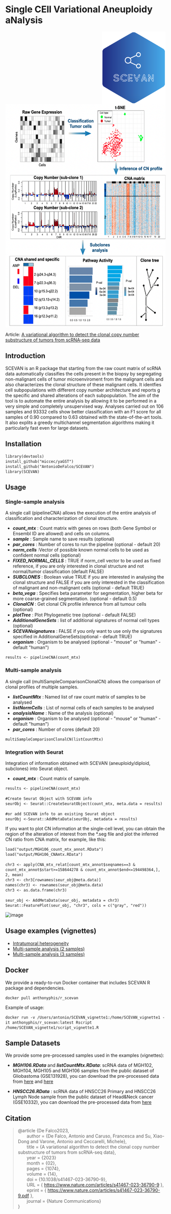 # Single   CEll   Variational   Aneuploidy aNalysis 
<div>
<img src="LogoSCEVAN.png" align="right" width="200">
<img src="SCEVAN_workflow.png" align="center" width="590" height="700">
</div>

Article: [A variational algorithm to detect the clonal copy number substructure of tumors from scRNA-seq data
](https://www.nature.com/articles/s41467-023-36790-9)


## Introduction

SCEVAN is an R package that starting from the raw count matrix of scRNA data automatically classifies the cells present in the biopsy by segregating non-malignant cells of tumor microenviroment from the malignant cells and also characterizes the clonal structure of these malignant cells. It identfies cell subpopulations with different copy number architecture and reports g the specific and shared alterations of each subpopulation. The aim of the tool is to automate the entire analysis by allowing it to be performed in a very simple and completely unsupervised way. Analyses carried out on 106 samples and 93332 cells show better classification with an F1 score for all samples of 0.90 compared to 0.63 obtained with the state-of-the-art tools. It also explits a greedy multichannel segmentation algorithms making it particularly fast even for large datasets. 

## Installation

```
library(devtools)
install_github("miccec/yaGST")
install_github("AntonioDeFalco/SCEVAN")
library(SCEVAN)
```

## Usage

### Single-sample analysis
A single call (pipelineCNA) allows the execution of the entire analysis of classification and characterization of clonal structure.

- ***count_mtx*** : Count matrix with genes on rows (both Gene Symbol or Ensembl ID are allowed) and cells on columns.
- ***sample*** : Sample name to save results (optional)
- ***par_cores*** : Number of cores to run the pipeline  (optional - default 20)
- ***norm_cells*** :Vector of possible known normal cells to be used as confident normal cells (optional)
- ***FIXED_NORMAL_CELLS*** : TRUE if norm_cell vector to be used as fixed reference, if you are only interested in clonal structure and not normal/tumor classification (default FALSE)
- ***SUBCLONES*** : Boolean value TRUE if you are interested in analysing the clonal structure and FALSE if you are only interested in the classification of malignant and non-malignant cells (optional - default TRUE)
- ***beta_vega*** : Specifies beta parameter for segmentation, higher beta for more coarse-grained segmentation. (optional - default 0.5)
- ***ClonalCN*** :  Get clonal CN profile inference from all tumour cells (optional)
- ***plotTree*** : Plot Phylogenetic tree (optional - default FALSE) 
- ***AdditionalGeneSets*** : list of additional signatures of normal cell types (optional)
- ***SCEVANsignatures*** : FALSE if you only want to use only the signatures specified in AdditionalGeneSets(optional - default TRUE) 
- ***organism*** : Organism to be analysed (optional - "mouse" or "human" - default "human")

```
results <- pipelineCNA(count_mtx)
```

### Multi-sample analysis
A single call (multiSampleComparisonClonalCN) allows the comparison of clonal profiles of multiple samples.

- ***listCountMtx*** : Named list of raw count matrix of samples to be analysed
- ***listNormCells*** : List of normal cells of each samples to be analysed
- ***analysisName*** : Name of the analysis (optional)
- ***organism*** : Organism to be analysed (optional - "mouse" or "human" - default "human")
- ***par_cores*** : Number of cores (default 20)

```
multiSampleComparisonClonalCN(listCountMtx)
```

### Integration with Seurat
Integration of information obtained with SCEVAN (aneuploidy/diploid, subclones) into Seurat object.

- ***count_mtx*** : Count matrix of sample.

```
results <- pipelineCNA(count_mtx)

#Create Seurat Object with SCEVAN info
seurObj <- Seurat::CreateSeuratObject(count_mtx, meta.data = results)

#or add SCEVAN info to an existing Seurat object
seurObj <-Seurat::AddMetaData(seurObj, metadata = results)
```
If you want to plot CN information at the single-cell level, you can obtain the region of the alteration of interest from the *.seg file and plot the inferred CN ratio from CNA matrix, for example, like this:

```
load("output/MGH106_count_mtx_annot.RData")
load("output/MGH106_CNAmtx.RData")

chr3 <- apply(CNA_mtx_relat[count_mtx_annot$seqnames==3 & count_mtx_annot$start>=158644278 & count_mtx_annot$end<=194498364,], 2, mean)
chr3 <- chr3[rownames(seur_obj@meta.data)]
names(chr3) <- rownames(seur_obj@meta.data)
chr3 <- as.data.frame(chr3)

seur_obj <- AddMetaData(seur_obj, metadata = chr3)
Seurat::FeaturePlot(seur_obj, "chr3", cols = c("gray", "red"))
```
![image](https://github.com/AntonioDeFalco/SCEVAN/assets/11536289/d52b0656-c656-4e80-8d32-a6aeeb6888fd)


## Usage examples (vignettes)

- [Intratumoral heterogeneity](http://htmlpreview.github.io/?https://github.com/AntonioDeFalco/SCEVAN/blob/main/vignettes/IntratumoralHeterogeneityInGlioblastoma.html)
- [Multi-sample analysis (2 samples)](http://htmlpreview.github.io/?https://github.com/AntonioDeFalco/SCEVAN/blob/main/vignettes/multiSamplesHeadNeck.html)
- [Multi-sample analysis (3 samples)](http://htmlpreview.github.io/?https://github.com/AntonioDeFalco/SCEVAN/blob/main/vignettes/multiSamples.html)

## Docker
We provide a ready-to-run Docker container that includes SCEVAN R package and dependencies. 

```
docker pull anthonyphis/r_scevan
```

Example of usage:

```
docker run -v /Users/antonio/SCEVAN_vignette1:/home/SCEVAN_vignette1 -it anthonyphis/r_scevan:latest Rscript /home/SCEVAN_vignette1/script_vignette1.R
```

## Sample Datasets

We provide some pre-processed samples used in the examples (vignettes):

- ***MGH106.RData*** and ***listCountMtx.RData***: scRNA data of MGH102, MGH104, MGH105 and MGH106 samples from the public dataset of Gliobastoma (GSE131928), you can download the pre-processed data from [here](https://www.dropbox.com/s/b9udpvhnc2ez9pc/MGH106_data.RData?dl=0) and [here](https://www.dropbox.com/s/esqvnltucdqajg1/listCountMtx.RData?dl=0)  

- ***HNSCC26.RData*** : scRNA data of HNSCC26 Primary and HNSCC26 Lymph Node sample from the public dataset of Head&Neck cancer (GSE10332), you can download the pre-processed data from [here](https://www.dropbox.com/s/6zns12amobs39g8/HNSCC26_data.RData?dl=0)

## Citation

> 
>@article {De Falco2023,\
>&nbsp;&nbsp;&nbsp;&nbsp;&nbsp;&nbsp;	author = {De Falco, Antonio and Caruso, Francesca and Su, Xiao-Dong and Varone, Antonio and Ceccarelli, Michele},\
>&nbsp;&nbsp;&nbsp;&nbsp;&nbsp;&nbsp;	title = {A variational algorithm to detect the clonal copy number substructure of tumors from scRNA-seq data},\
>&nbsp;&nbsp;&nbsp;&nbsp;&nbsp;&nbsp;	year = {2023} \
>&nbsp;&nbsp;&nbsp;&nbsp;&nbsp;&nbsp;	month = {02}, \
>&nbsp;&nbsp;&nbsp;&nbsp;&nbsp;&nbsp;	pages = {1074},\
>&nbsp;&nbsp;&nbsp;&nbsp;&nbsp;&nbsp; volume = {14}, \
>&nbsp;&nbsp;&nbsp;&nbsp;&nbsp;&nbsp;	doi = {10.1038/s41467-023-36790-9},\
&nbsp;&nbsp;&nbsp;&nbsp;&nbsp;&nbsp;	URL = { https://www.nature.com/articles/s41467-023-36790-9 },  
&nbsp;&nbsp;&nbsp;&nbsp;&nbsp;&nbsp;	eprint = { https://www.nature.com/articles/s41467-023-36790-9.pdf }, \
>&nbsp;&nbsp;&nbsp;&nbsp;&nbsp;&nbsp;	journal = {Nature Communications}\
>}
